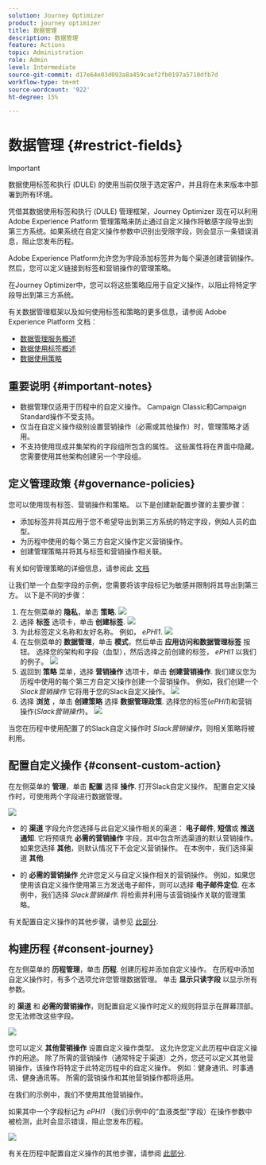 ```yaml
---
solution: Journey Optimizer
product: journey optimizer
title: 数据管理
description: 数据管理
feature: Actions
topic: Administration
role: Admin
level: Intermediate
source-git-commit: d17e64e03d093a8a459caef2fb0197a5710dfb7d
workflow-type: tm+mt
source-wordcount: '922'
ht-degree: 15%

---
```


# 数据管理 {#restrict-fields}


>[!IMPORTANT]
>
>数据使用标签和执行 (DULE) 的使用当前仅限于选定客户，并且将在未来版本中部署到所有环境。

凭借其数据使用标签和执行 (DULE) 管理框架，Journey Optimizer 现在可以利用 Adobe Experience Platform 管理策略来防止通过自定义操作将敏感字段导出到第三方系统。如果系统在自定义操作参数中识别出受限字段，则会显示一条错误消息，阻止您发布历程。

Adobe Experience Platform允许您为字段添加标签并为每个渠道创建营销操作。 然后，您可以定义链接到标签和营销操作的管理策略。

在Journey Optimizer中，您可以将这些策略应用于自定义操作，以阻止将特定字段导出到第三方系统。

有关数据管理框架以及如何使用标签和策略的更多信息，请参阅 Adobe Experience Platform 文档：

* [数据管理服务概述](https://experienceleague.adobe.com/docs/experience-platform/data-governance/home.html?lang=zh-Hans)
* [数据使用标签概述](https://experienceleague.adobe.com/docs/experience-platform/data-governance/labels/overview.html?lang=zh-Hans)
* [数据使用策略](https://experienceleague.adobe.com/docs/experience-platform/data-governance/policies/overview.html?lang=zh-Hans)

## 重要说明 {#important-notes}

* 数据管理仅适用于历程中的自定义操作。 Campaign Classic和Campaign Standard操作不受支持。
* 仅当在自定义操作级别设置营销操作（必需或其他操作）时，管理策略才适用。
* 不支持使用现成并集架构的字段组所包含的属性。 这些属性将在界面中隐藏。 您需要使用其他架构创建另一个字段组。

## 定义管理政策 {#governance-policies}

您可以使用现有标签、营销操作和策略。 以下是创建新配置步骤的主要步骤：

* 添加标签并将其应用于您不希望导出到第三方系统的特定字段，例如人员的血型。
* 为历程中使用的每个第三方自定义操作定义营销操作。
* 创建管理策略并将其与标签和营销操作相关联。

有关如何管理策略的详细信息，请参阅此 [文档](https://experienceleague.adobe.com/docs/experience-platform/data-governance/policies/user-guide.html?lang=en#consent-policy)

让我们举一个血型字段的示例，您需要将该字段标记为敏感并限制将其导出到第三方。 以下是不同的步骤：

1. 在左侧菜单的 **隐私**，单击 **策略**.
   ![](assets/action-privacy0.png)
1. 选择 **标签** 选项卡，单击 **创建标签**.
   ![](assets/action-privacy1.png)
1. 为此标签定义名称和友好名称。 例如， _ePHI1_.
   ![](assets/action-privacy2.png)
1. 在左侧菜单的 **数据管理**，单击 **模式**，然后单击 **应用访问和数据管理标签** 按钮。 选择您的架构和字段（血型），然后选择之前创建的标签， _ePHI1_ 以我们的例子。
   ![](assets/action-privacy3.png)
1. 返回到 **策略** 菜单，选择 **营销操作** 选项卡，单击 **创建营销操作**. 我们建议您为历程中使用的每个第三方自定义操作创建一个营销操作。 例如，我们创建一个 _Slack营销操作_ 它将用于您的Slack自定义操作。
   ![](assets/action-privacy4.png)
1. 选择 **浏览** ，单击 **创建策略** 选择 **数据管理政策**. 选择您的标签(_ePHI1_)和营销操作(_Slack营销操作_)。
   ![](assets/action-privacy5.png)

当您在历程中使用配置了的Slack自定义操作时 _Slack营销操作_，则相关策略将被利用。

## 配置自定义操作 {#consent-custom-action}

在左侧菜单的 **管理**，单击 **配置** 选择 **操作**. 打开Slack自定义操作。 配置自定义操作时，可使用两个字段进行数据管理。

![](assets/action-privacy6.png)

* 的 **渠道** 字段允许您选择与此自定义操作相关的渠道： **电子邮件**, **短信**&#x200B;或 **推送通知**. 它将预填充 **必需的营销操作** 字段，其中包含所选渠道的默认营销操作。 如果您选择 **其他**，则默认情况下不会定义营销操作。 在本例中，我们选择渠道 **其他**.

* 的 **必需的营销操作** 允许您定义与自定义操作相关的营销操作。 例如，如果您使用该自定义操作使用第三方发送电子邮件，则可以选择 **电子邮件定位**. 在本例中，我们选择 _Slack营销操作_. 将检索并利用与该营销操作关联的管理策略。

有关配置自定义操作的其他步骤，请参见 [此部分](../action/about-custom-action-configuration.md#consent-management).

## 构建历程 {#consent-journey}

在左侧菜单的 **历程管理**，单击 **历程**. 创建历程并添加自定义操作。  在历程中添加自定义操作时，有多个选项允许您管理数据管理。 单击 **显示只读字段** 以显示所有参数。

的 **渠道** 和 **必需的营销操作**，则配置自定义操作时定义的规则将显示在屏幕顶部。 您无法修改这些字段。

![](assets/action-privacy7.png)

您可以定义 **其他营销操作** 设置自定义操作类型。 这允许您定义此历程中自定义操作的用途。 除了所需的营销操作（通常特定于渠道）之外，您还可以定义其他营销操作，该操作将特定于此特定历程中的自定义操作。 例如：健身通讯、时事通讯、健身通讯等。 所需的营销操作和其他营销操作都将适用。

在我们的示例中，我们不使用其他营销操作。

如果其中一个字段标记为 _ePHI1_ （我们示例中的“血液类型”字段）在操作参数中被检测，此时会显示错误，阻止您发布历程。

![](assets/action-privacy8.png)

有关在历程中配置自定义操作的其他步骤，请参阅 [此部分](../building-journeys/using-custom-actions.md).

